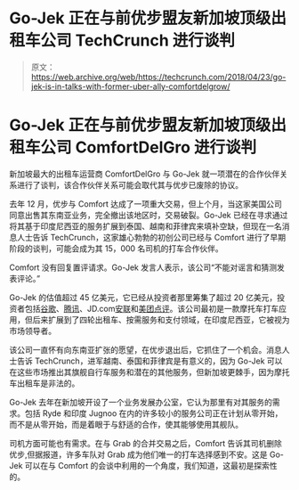 # Go-Jek 正在与前优步盟友新加坡顶级出租车公司 TechCrunch 进行谈判

> 原文：<https://web.archive.org/web/https://techcrunch.com/2018/04/23/go-jek-is-in-talks-with-former-uber-ally-comfortdelgrow/>

# Go-Jek 正在与前优步盟友新加坡顶级出租车公司 ComfortDelGro 进行谈判

新加坡最大的出租车运营商 ComfortDelGro 与 Go-Jek 就一项潜在的合作伙伴关系进行了谈判，该合作伙伴关系可能会取代其与优步已废除的协议。

去年 12 月，优步与 Comfort 达成了一项重大交易，但上个月，当这家美国公司同意出售其东南亚业务，完全撤出该地区时，交易破裂。Go-Jek 已经在寻求通过将其基于印度尼西亚的服务扩展到泰国、越南和菲律宾来填补空缺，但现在一名消息人士告诉 TechCrunch，这家雄心勃勃的初创公司已经与 Comfort 进行了早期阶段的谈判，可能会成为其 15，000 名司机的打车合作伙伴。

Comfort 没有回复置评请求。Go-Jek 发言人表示，该公司“不能对谣言和猜测发表评论。”

Go-Jek 的估值超过 45 亿美元，它已经从投资者那里筹集了超过 20 亿美元，投资者包括[谷歌](https://web.archive.org/web/20221210051100/https://techcrunch.com/2018/01/28/google-confirms-go-jek-investment/)、[腾讯](https://web.archive.org/web/20221210051100/https://techcrunch.com/2017/05/03/go-jek-tencent-1-2-billion/)、JD.com[安联](https://web.archive.org/web/20221210051100/https://techcrunch.com/2018/04/11/allianz-35m-investment-go-jek/)和[美团点评](https://web.archive.org/web/20221210051100/https://techcrunch.com/2018/01/17/go-jek-google-meituan-dianping/)。该公司最初是一款摩托车打车应用，但后来扩展到了四轮出租车、按需服务和支付领域，在印度尼西亚，它被视为市场领导者。

该公司一直怀有向东南亚扩张的愿望，在优步退出后，它抓住了一个机会。消息人士告诉 TechCrunch，进军越南、泰国和菲律宾是有意义的，因为 Go-Jek 可以在这些市场推出其旗舰自行车服务和潜在的其他服务，但新加坡更棘手，因为摩托车出租车是非法的。

Go-Jek 去年在新加坡开设了一个业务发展办公室，它认为那里有对其服务的需求。包括 Ryde 和印度 Jugnoo 在内的许多较小的服务公司正在计划从零开始，而不是从零开始，而是着眼于与舒适的合作，使其能够使用其舰队。

司机方面可能也有需求。在与 Grab 的合并交易之后，Comfort 告诉其司机删除优步,但据报道，许多车队对 Grab 成为他们唯一的打车选择感到不安。这是 Go-Jek 可以在与 Comfort 的会谈中利用的一个角度，我们知道，这最初是探索性的。